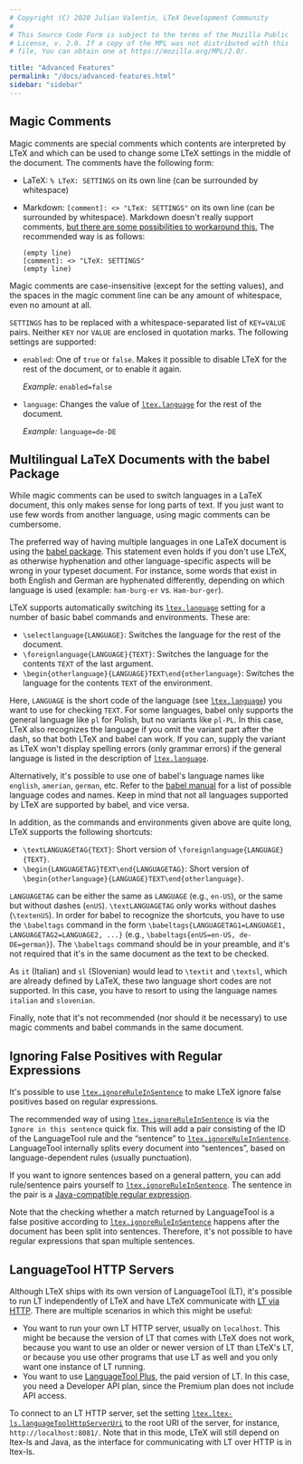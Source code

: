 ```yaml
---
# Copyright (C) 2020 Julian Valentin, LTeX Development Community
#
# This Source Code Form is subject to the terms of the Mozilla Public
# License, v. 2.0. If a copy of the MPL was not distributed with this
# file, You can obtain one at https://mozilla.org/MPL/2.0/.

title: "Advanced Features"
permalink: "/docs/advanced-features.html"
sidebar: "sidebar"
---
```


## Magic Comments

Magic comments are special comments which contents are interpreted by LTeX and which can be used to change some LTeX settings in the middle of the document. The comments have the following form:

- LaTeX: `% LTeX: SETTINGS` on its own line (can be surrounded by whitespace)
- Markdown: `[comment]: <> "LTeX: SETTINGS"` on its own line (can be surrounded by whitespace). Markdown doesn't really support comments, [but there are some possibilities to workaround this.](https://stackoverflow.com/a/32190021) The recommended way is as follows:

  ```plaintext
  (empty line)
  [comment]: <> "LTeX: SETTINGS"
  (empty line)
  ```

Magic comments are case-insensitive (except for the setting values), and the spaces in the magic comment line can be any amount of whitespace, even no amount at all.

`SETTINGS` has to be replaced with a whitespace-separated list of `KEY=VALUE` pairs. Neither `KEY` nor `VALUE` are enclosed in quotation marks. The following settings are supported:

- `enabled`: One of `true` or `false`. Makes it possible to disable LTeX for the rest of the document, or to enable it again.

  *Example:* `enabled=false`

- `language`: Changes the value of [`ltex.language`](settings.html#ltexlanguage) for the rest of the document.

  *Example:* `language=de-DE`

## Multilingual LaTeX Documents with the babel Package

While magic comments can be used to switch languages in a LaTeX document, this only makes sense for long parts of text. If you just want to use few words from another language, using magic comments can be cumbersome.

The preferred way of having multiple languages in one LaTeX document is using the [babel package](https://ctan.org/pkg/babel). This statement even holds if you don't use LTeX, as otherwise hyphenation and other language-specific aspects will be wrong in your typeset document. For instance, some words that exist in both English and German are hyphenated differently, depending on which language is used (example: `ham·​burg·​er` vs. `Ham·​bur·​ger`).

LTeX supports automatically switching its [`ltex.language`](settings.html#ltexlanguage) setting for a number of basic babel commands and environments. These are:

- `\selectlanguage{LANGUAGE}`: Switches the language for the rest of the document.
- `\foreignlanguage{LANGUAGE}{TEXT}`: Switches the language for the contents `TEXT` of the last argument.
- `\begin{otherlanguage}{LANGUAGE}TEXT\end{otherlanguage}`: Switches the language for the contents `TEXT` of the environment.

Here, `LANGUAGE` is the short code of the language (see [`ltex.language`](settings.html#ltexlanguage)) you want to use for checking `TEXT`. For some languages, babel only supports the general language like `pl` for Polish, but no variants like `pl-PL`. In this case, LTeX also recognizes the language if you omit the variant part after the dash, so that both LTeX and babel can work. If you can, supply the variant as LTeX won't display spelling errors (only grammar errors) if the general language is listed in the description of [`ltex.language`](settings.html#ltexlanguage).

Alternatively, it's possible to use one of babel's language names like `english`, `amerian`, `german`, etc. Refer to the [babel manual](https://ctan.org/pkg/babel) for a list of possible language codes and names. Keep in mind that not all languages supported by LTeX are supported by babel, and vice versa.

In addition, as the commands and environments given above are quite long, LTeX supports the following shortcuts:

- `\textLANGUAGETAG{TEXT}`: Short version of `\foreignlanguage{LANGUAGE}{TEXT}`.
- `\begin{LANGUAGETAG}TEXT\end{LANGUAGETAG}`: Short version of `\begin{otherlanguage}{LANGUAGE}TEXT\end{otherlanguage}`.

`LANGUAGETAG` can be either the same as `LANGUAGE` (e.g., `en-US`), or the same but without dashes (`enUS`). `\textLANGUAGETAG` only works without dashes (`\textenUS`). In order for babel to recognize the shortcuts, you have to use the `\babeltags` command in the form `\babeltags{LANGUAGETAG1=LANGUAGE1, LANGUAGETAG2=LANGUAGE2, ...}` (e.g., `\babeltags{enUS=en-US, de-DE=german}`). The `\babeltags` command should be in your preamble, and it's not required that it's in the same document as the text to be checked.

As `it` (Italian) and `sl` (Slovenian) would lead to `\textit` and `\textsl`, which are already defined by LaTeX, these two language short codes are not supported. In this case, you have to resort to using the language names `italian` and `slovenian`.

Finally, note that it's not recommended (nor should it be necessary) to use magic comments and babel commands in the same document.

## Ignoring False Positives with Regular Expressions

It's possible to use [`ltex.ignoreRuleInSentence`](settings.html#ltexignoreruleinsentence) to make LTeX ignore false positives based on regular expressions.

The recommended way of using [`ltex.ignoreRuleInSentence`](settings.html#ltexignoreruleinsentence) is via the `Ignore in this sentence` quick fix. This will add a pair consisting of the ID of the LanguageTool rule and the “sentence” to [`ltex.ignoreRuleInSentence`](settings.html#ltexignoreruleinsentence). LanguageTool internally splits every document into “sentences”, based on language-dependent rules (usually punctuation).

If you want to ignore sentences based on a general pattern, you can add rule/sentence pairs yourself to [`ltex.ignoreRuleInSentence`](settings.html#ltexignoreruleinsentence). The sentence in the pair is a [Java-compatible regular expression](https://docs.oracle.com/javase/8/docs/api/java/util/regex/Pattern.html).

Note that the checking whether a match returned by LanguageTool is a false positive according to [`ltex.ignoreRuleInSentence`](settings.html#ltexignoreruleinsentence) happens after the document has been split into sentences. Therefore, it's not possible to have regular expressions that span multiple sentences.

## LanguageTool HTTP Servers

Although LTeX ships with its own version of LanguageTool (LT), it's possible to run LT independently of LTeX and have LTeX communicate with [LT via HTTP](http://wiki.languagetool.org/http-server). There are multiple scenarios in which this might be useful:

- You want to run your own LT HTTP server, usually on `localhost`. This might be because the version of LT that comes with LTeX does not work, because you want to use an older or newer version of LT than LTeX's LT, or because you use other programs that use LT as well and you only want one instance of LT running.
- You want to use [LanguageTool Plus](https://languagetoolplus.com/), the paid version of LT. In this case, you need a Developer API plan, since the Premium plan does not include API access.

To connect to an LT HTTP server, set the setting [`ltex.ltex-ls.languageToolHttpServerUri`](settings.html#ltexltexlslanguagetoolhttpserveruri) to the root URI of the server, for instance, `http://localhost:8081/`. Note that in this mode, LTeX will still depend on ltex-ls and Java, as the interface for communicating with LT over HTTP is in ltex-ls.
